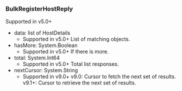 ### BulkRegisterHostReply
Supported in v5.0+

- data: list of HostDetails
  - Supported in v5.0+
List of matching objects.
- hasMore: System.Boolean
  - Supported in v5.0+
If there is more.
- total: System.Int64
  - Supported in v5.0+
Total list responses.
- nextCursor: System.String
  - Supported in v9.0+
v9.0: Cursor to fetch the next set of results.
v9.1+: Cursor to retrieve the next set of results.
